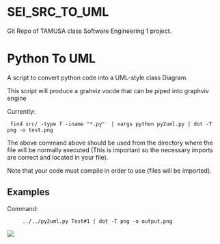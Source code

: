# SEI_SRC_TO_UML
Git Repo of TAMUSA class Software Engineering 1 project.

# Python To UML
A script to convert python code into a UML-style class Diagram. 

This script will produce a grahviz vocde that can be piped into graphviv engine

 Currently:
 
     find src/ -type f -iname "*.py"  | xargs python py2uml.py | dot -T png -o test.png
 
 The above command above should be used from the directory where the file will be normally executed (This is important so the necessary imports are correct and located in your file).
 
 Note that your code must compile in order to use (files will be imported).
 
 ## Examples
 
 Command:
 
         ../../py2uml.py Test#1 | dot -T png -o output.png
 
![](https://raw.github.com/CrackBow/SEI_SRC_TO_UML/master/examples/example1/output.png)
